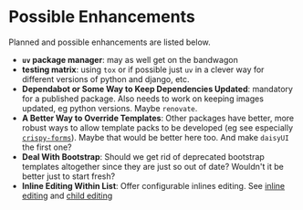 # Possible Enhancements

Planned and possible enhancements are listed below.

- **`uv` package manager**: may as well get on the bandwagon
- **testing matrix**: using `tox` or if possible just `uv` in a clever way for different versions of python and django, etc.
- **Dependabot or Some Way to Keep Dependencies Updated**: mandatory for a published package. Also needs to work on keeping images updated, eg python versions. Maybe `renovate`.
- **A Better Way to Override Templates**: Other packages have better, more robust ways to allow template packs to be developed (eg see especially [`crispy-forms`](https://django-crispy-forms.readthedocs.io/en/latest/template_packs.html)). Maybe that would be better here too. And make `daisyUI` the first one?
- **Deal With Bootstrap**: Should we get rid of deprecated bootstrap templates altogether since they are just so out of date? Wouldn't it be better just to start fresh?
- **Inline Editing Within List**: Offer configurable inlines editing. See [inline editing](../blog/posts/20250825_inline_table_editing.md) and [child editing](../blog/posts/20250825_child_table_editing.md)
